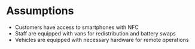 # Assumptions

- Customers have access to smartphones with NFC
- Staff are equipped with vans for redistribution and battery swaps
- Vehicles are equipped with necessary hardware for remote operations
